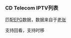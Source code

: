 ### CD Telecom IPTV列表


匹配[EPG](https://github.com/suzukua/epg)数据，数据来自于[老张](http://epg.51zmt.top:8000)

支持回看，支持时移
